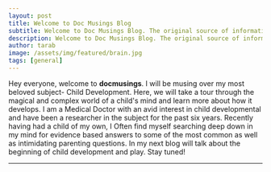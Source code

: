 ```yaml
---
layout: post
title: Welcome to Doc Musings Blog
subtitle: Welcome to Doc Musings Blog. The original source of information.
description: Welcome to Doc Musings Blog. The original source of information.
author: tarab
image: /assets/img/featured/brain.jpg
tags: [general]
---
```


Hey everyone, welcome to **docmusings**. I will be musing over my most beloved subject- Child Development. Here, we will take a tour through the magical and complex world of a child's mind and learn more about how it develops. I am a Medical Doctor with an avid interest in child developmental and have been a researcher in the subject for the past six years. Recently having had a child of my own, I Often find myself searching deep down in my mind for evidence based answers to some of the most common as well as intimidating parenting questions. In my next blog will talk about the beginning of child development and play. Stay tuned!


---




